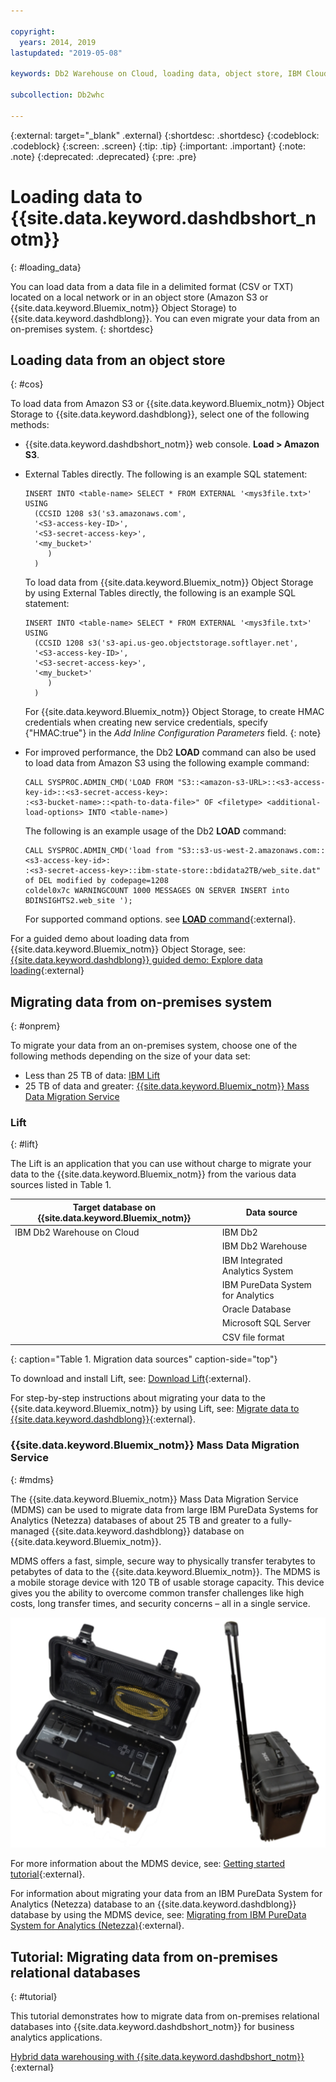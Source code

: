 ```yaml
---

copyright:
  years: 2014, 2019
lastupdated: "2019-05-08"

keywords: Db2 Warehouse on Cloud, loading data, object store, IBM Cloud Object Storage, Amazon S3, LOAD command, Mass Data Migration Service (MDMS), migration, Lift

subcollection: Db2whc

---
```


<!-- Attribute definitions --> 
{:external: target="_blank" .external}
{:shortdesc: .shortdesc}
{:codeblock: .codeblock}
{:screen: .screen}
{:tip: .tip}
{:important: .important}
{:note: .note}
{:deprecated: .deprecated}
{:pre: .pre}

# Loading data to {{site.data.keyword.dashdbshort_notm}}
{: #loading_data}

You can load data from a data file in a delimited format (CSV or TXT) located on a local network or in an object store (Amazon S3 or {{site.data.keyword.Bluemix_notm}} Object Storage) to {{site.data.keyword.dashdblong}}. You can even migrate your data from an on-premises system.
{: shortdesc}

## Loading data from an object store
{: #cos}

To load data from Amazon S3 or {{site.data.keyword.Bluemix_notm}} Object Storage to {{site.data.keyword.dashdblong}}, select one of the following methods:
* {{site.data.keyword.dashdbshort_notm}} web console. **Load > Amazon S3**. 
* External Tables directly. The following is an example SQL statement:

    ```
    INSERT INTO <table-name> SELECT * FROM EXTERNAL '<mys3file.txt>' USING
      (CCSID 1208 s3('s3.amazonaws.com', 
      '<S3-access-key-ID>',
      '<S3-secret-access-key>', 
      '<my_bucket>'
         )
      )      
    ```

  To load data from {{site.data.keyword.Bluemix_notm}} Object Storage by using External Tables directly, the following is an example SQL statement:

  ```
  INSERT INTO <table-name> SELECT * FROM EXTERNAL '<mys3file.txt>' USING
    (CCSID 1208 s3('s3-api.us-geo.objectstorage.softlayer.net', 
    '<S3-access-key-ID>',
    '<S3-secret-access-key>', 
    '<my_bucket>'
       )
    )      
  ```

  For {{site.data.keyword.Bluemix_notm}} Object Storage, to create HMAC credentials when creating new service credentials, specify {"HMAC:true"} in the *Add Inline Configuration Parameters* field.
  {: note}

* For improved performance, the Db2 **LOAD** command can also be used to load data from Amazon S3 using the following example command:

  ```
  CALL SYSPROC.ADMIN_CMD('LOAD FROM "S3::<amazon-s3-URL>::<s3-access-key-id>::<s3-secret-access-key>:
  :<s3-bucket-name>::<path-to-data-file>" OF <filetype> <additional-load-options> INTO <table-name>)
  ```

  The following is an example usage of the Db2 **LOAD** command:

  ```
  CALL SYSPROC.ADMIN_CMD('load from "S3::s3-us-west-2.amazonaws.com::<s3-access-key-id>:
  :<s3-secret-access-key>::ibm-state-store::bdidata2TB/web_site.dat" of DEL modified by codepage=1208 
  coldel0x7c WARNINGCOUNT 1000 MESSAGES ON SERVER INSERT into BDINSIGHTS2.web_site ');
  ```

  For supported command options. see [**LOAD** command](https://www.ibm.com/support/knowledgecenter/en/SSEPGG_11.1.0/com.ibm.db2.luw.admin.cmd.doc/doc/r0008305.html){:external}. 

For a guided demo about loading data from {{site.data.keyword.Bluemix_notm}} Object Storage, see: [{{site.data.keyword.dashdblong}} guided demo: Explore data loading](https://www.ibm.com/cloud/garage/demo/try-db2-warehouse-cloud){:external}

## Migrating data from on-premises system
{: #onprem}

To migrate your data from an on-premises system, choose one of the following methods depending on the size of your data set:
* Less than 25 TB of data: [IBM Lift](#lift)
* 25 TB of data and greater: [{{site.data.keyword.Bluemix_notm}} Mass Data Migration Service](#mdms)

### Lift
{: #lift}

The Lift is an application that you can use without charge to migrate your data to the {{site.data.keyword.Bluemix_notm}} from the various data sources listed in Table 1. 

| Target database on {{site.data.keyword.Bluemix_notm}} | Data source |
|------------------------------|-------------|
| IBM Db2 Warehouse on Cloud   | IBM Db2 |
|                              | IBM Db2 Warehouse |
|                              | IBM Integrated Analytics System |
|                              | IBM PureData System for Analytics |
|                              | Oracle Database |
|                              | Microsoft SQL Server |
|                              | CSV file format |
{: caption="Table 1. Migration data sources" caption-side="top"}

To download and install Lift, see: [Download Lift](https://www.lift-cli.cloud.ibm.com/#download){:external}.

For step-by-step instructions about migrating your data to the {{site.data.keyword.Bluemix_notm}} by using Lift, see: [Migrate data to {{site.data.keyword.dashdblong}}](https://www.lift-cli.cloud.ibm.com/#docs){:external}.

### {{site.data.keyword.Bluemix_notm}} Mass Data Migration Service
{: #mdms}

The {{site.data.keyword.Bluemix_notm}} Mass Data Migration Service (MDMS) can be used to migrate data from large IBM PureData Systems for Analytics (Netezza) databases of about 25 TB and greater to a fully-managed {{site.data.keyword.dashdblong}} database on {{site.data.keyword.Bluemix_notm}}.

MDMS offers a fast, simple, secure way to physically transfer terabytes to petabytes of data to the {{site.data.keyword.Bluemix_notm}}. The MDMS is a mobile storage device with 120 TB of usable storage capacity. This device gives you the ability to overcome common transfer challenges like high costs, long transfer times, and security concerns – all in a single service.

![View of the Mass Data Migration Service device](images/mdms.svg)

For more information about the MDMS device, see: [Getting started tutorial](/docs/infrastructure/mass-data-migration?topic=mass-data-migration-getting-started-tutorial#getting-started-with-ibm-cloud-mass-data-migration){:external}.

For information about migrating your data from an IBM PureData System for Analytics (Netezza) database to an {{site.data.keyword.dashdblong}} database by using the MDMS device, see: [Migrating from IBM PureData System for Analytics (Netezza)](/docs/services/Db2whc/connecting?topic=Db2whc-pda#pda){:external}.

## Tutorial: Migrating data from on-premises relational databases
{: #tutorial}

This tutorial demonstrates how to migrate data from on-premises relational databases into {{site.data.keyword.dashdbshort_notm}} for business analytics applications. 

[Hybrid data warehousing with {{site.data.keyword.dashdbshort_notm}}](https://www.ibm.com/cloud/garage/tutorials/ibm-db2-warehouse-on-cloud/hybrid-data-warehousing-with-db-2-warehouse-on-cloud){:external}

